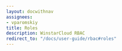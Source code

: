 ```yaml
---
layout: docwithnav
assignees:
- vparomskiy
title: Roles
description: WinstarCloud RBAC
redirect_to: "/docs/user-guide/rbac#roles"
---
```

